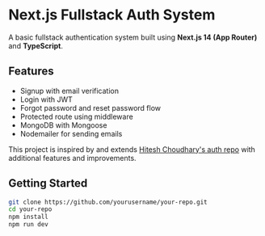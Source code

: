 # Next.js Fullstack Auth System

A basic fullstack authentication system built using **Next.js 14 (App Router)** and **TypeScript**.

## Features

- Signup with email verification
- Login with JWT
- Forgot password and reset password flow
- Protected route using middleware
- MongoDB with Mongoose
- Nodemailer for sending emails

This project is inspired by and extends [Hitesh Choudhary's auth repo](https://github.com/hiteshchoudhary/nextjs-fullstack-auth.git) with additional features and improvements.

## Getting Started

```bash
git clone https://github.com/yourusername/your-repo.git
cd your-repo
npm install
npm run dev
```
